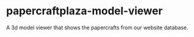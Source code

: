 # papercraftplaza-model-viewer
A 3d model viewer that shows the papercrafts from our website database.
